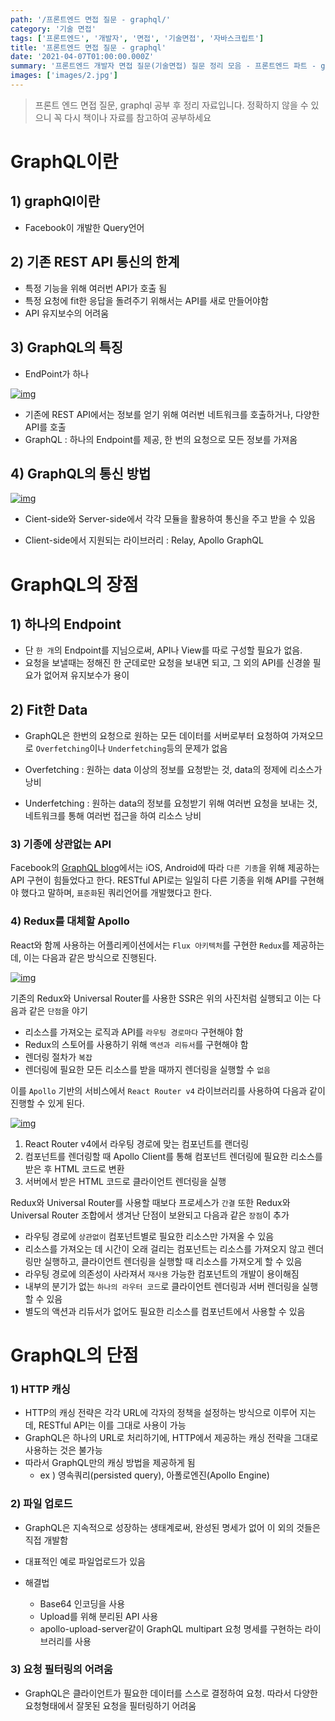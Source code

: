 ```yaml
---
path: '/프론트엔드 면접 질문 - graphql/'
category: '기술 면접'
tags: ['프론트엔드', '개발자', '면접', '기술면접', '자바스크립트']
title: '프론트엔드 면접 질문 - graphql'
date: '2021-04-07T01:00:00.000Z'
summary: '프론트엔드 개발자 면접 질문(기술면접) 질문 정리 모음 - 프론트엔드 파트 - graphql'
images: ['images/2.jpg']
---
```


> 프론트 엔드 면접 질문, graphql 공부 후 정리 자료입니다. 정확하지 않을 수 있으니 꼭 다시 책이나 자료를 참고하여 공부하세요



# GraphQL이란

## 1) graphQl이란

*  Facebook이 개발한 Query언어



## 2) 기존 REST API 통신의 한계

* 특정 기능을 위해 여러번 API가 호출 됨
* 특정 요청에 fit한 응답을 돌려주기 위해서는 API를 새로 만들어야함
* API 유지보수의 어려움



## 3) GraphQL의 특징

* EndPoint가 하나



[![img](https://owin2828.github.io/img/web/web_13_1.png)](https://owin2828.github.io/img/web/web_13_1.png)



* 기존에 REST API에서는 정보를 얻기 위해 여러번 네트워크를 호출하거나, 다양한 API를 호출
* GraphQL :  하나의 Endpoint를 제공, 한 번의 요청으로 모든 정보를 가져옴



## 4) GraphQL의 통신 방법



[![img](https://owin2828.github.io/img/web/web_13_2.png)](https://owin2828.github.io/img/web/web_13_2.png)



*  Cient-side와 Server-side에서 각각 모듈을 활용하여 통신을 주고 받을 수 있음

* Client-side에서 지원되는 라이브러리 : Relay, Apollo GraphQL



# GraphQL의 장점



## 1) 하나의 Endpoint

* 단 `한 개`의 Endpoint를 지님으로써, API나 View를 따로 구성할 필요가 없음.  
* 요청을 보낼때는 정해진 한 군데로만 요청을 보내면 되고, 그 외의 API를 신경쓸 필요가 없어져 유지보수가 용이



## 2) Fit한 Data

* GraphQL은 한번의 요청으로 원하는 모든 데이터를 서버로부터 요청하여 가져오므로 `Overfetching`이나 `Underfetching`등의 문제가 없음

* Overfetching : 원하는 data 이상의 정보를 요청받는 것, data의 정제에 리소스가 낭비

* Underfetching : 원하는 data의 정보를 요청받기 위해 여러번 요청을 보내는 것, 네트워크를 통해 여러번 접근을 하여 리소스 낭비



### 3) 기종에 상관없는 API

Facebook의 [GraphQL blog](https://graphql.org/blog/graphql-a-query-language/)에서는 iOS, Android에 따라 `다른 기종`을 위해 제공하는 API 구현이 힘들었다고 한다.
RESTful API로는 일일히 다른 기종을 위해 API를 구현해야 했다고 말하며, `표준화`된 쿼리언어를 개발했다고 한다.



### 4) Redux를 대체할 Apollo

React와 함께 사용하는 어플리케이션에서는 `Flux 아키텍처`를 구현한 `Redux`를 제공하는데, 이는 다음과 같은 방식으로 진행된다.



[![img](https://owin2828.github.io/img/web/web_13_3.png)](https://owin2828.github.io/img/web/web_13_3.png)



기존의 Redux와 Universal Router를 사용한 SSR은 위의 사진처럼 실행되고 이는 다음과 같은 `단점`을 야기

- 리소스를 가져오는 로직과 API를 `라우팅 경로마다` 구현해야 함
- Redux의 스토어를 사용하기 위해 `액션과 리듀서`를 구현해야 함
- 렌더링 절차가 `복잡`
- 렌더링에 필요한 모든 리소스를 받을 때까지 렌더링을 실행할 수 `없음`

이를 `Apollo` 기반의 서비스에서 `React Router v4` 라이브러리를 사용하여 다음과 같이 진행할 수 있게 된다.



[![img](https://owin2828.github.io/img/web/web_13_4.png)](https://owin2828.github.io/img/web/web_13_4.png)



1. React Router v4에서 라우팅 경로에 맞는 컴포넌트를 랜더링
2. 컴포넌트를 렌더링할 때 Apollo Client를 통해 컴포넌트 렌더링에 필요한 리소스를 받은 후 HTML 코드로 변환
3. 서버에서 받은 HTML 코드로 클라이언트 렌더링을 실행

Redux와 Universal Router를 사용할 때보다 프로세스가 `간결`
또한 Redux와 Universal Router 조합에서 생겨난 단점이 보완되고 다음과 같은 `장점`이 추가

- 라우팅 경로에 `상관없이` 컴포넌트별로 필요한 리소스만 가져올 수 있음
- 리소스를 가져오는 데 시간이 오래 걸리는 컴포넌트는 리소스를 가져오지 않고 렌더링만 실행하고, 클라이언트 렌더링을 실행할 때 리소스를 가져오게 할 수 있음
- 라우팅 경로에 의존성이 사라져서 `재사용` 가능한 컴포넌트의 개발이 용이해짐
- 내부의 분기가 없는 `하나의 라우터 코드`로 클라이언트 렌더링과 서버 렌더링을 실행할 수 있음
- 별도의 액션과 리듀서가 없어도 필요한 리소스를 컴포넌트에서 사용할 수 있음





# GraphQL의 단점



### 1) HTTP 캐싱

* HTTP의 캐싱 전략은 각각 URL에 각자의 정책을 설정하는 방식으로 이루어 지는데, RESTful API는 이를 그대로 사용이 가능
* GraphQL은 하나의 URL로 처리하기에, HTTP에서 제공하는 캐싱 전략을 그대로 사용하는 것은 불가능
* 따라서 GraphQL만의 캐싱 방법을 제공하게 됨
  * ex ) 영속쿼리(persisted query),  아폴로엔진(Apollo Engine)



### 2) 파일 업로드

* GraphQL은 지속적으로 성장하는 생태계로써, 완성된 명세가 없어 이 외의 것들은 직접 개발함

* 대표적인 예로 파일업로드가 있음

* 해결법

  * Base64 인코딩을 사용
  * Upload를 위해 분리된 API 사용
  * apollo-upload-server같이 GraphQL multipart 요청 명세를 구현하는 라이브러리를 사용

  

### 3) 요청 필터링의 어려움

* GraphQL은 클라이언트가 필요한 데이터를 스스로 결정하여 요청. 따라서 다양한 요청형태에서 잘못된 요청을 필터링하기 어려움

